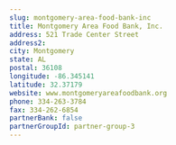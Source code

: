```yaml
---
slug: montgomery-area-food-bank-inc
title: Montgomery Area Food Bank, Inc.
address: 521 Trade Center Street
address2: 
city: Montgomery
state: AL
postal: 36108
longitude: -86.345141
latitude: 32.37179
website: www.montgomeryareafoodbank.org
phone: 334-263-3784
fax: 334-262-6854
partnerBank: false
partnerGroupId: partner-group-3
---
```

